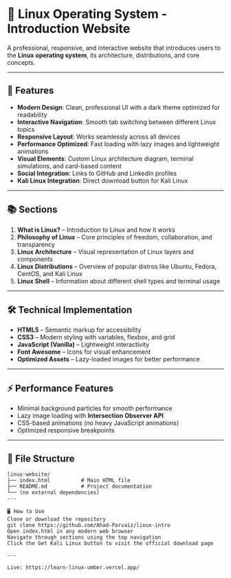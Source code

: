 # 🐧 Linux Operating System - Introduction Website

A professional, responsive, and interactive website that introduces users to the **Linux operating system**, its architecture, distributions, and core concepts.

---

## 🚀 Features
- **Modern Design**: Clean, professional UI with a dark theme optimized for readability  
- **Interactive Navigation**: Smooth tab switching between different Linux topics  
- **Responsive Layout**: Works seamlessly across all devices  
- **Performance Optimized**: Fast loading with lazy images and lightweight animations  
- **Visual Elements**: Custom Linux architecture diagram, terminal simulations, and card-based content  
- **Social Integration**: Links to GitHub and LinkedIn profiles  
- **Kali Linux Integration**: Direct download button for Kali Linux  

---

## 📚 Sections
1. **What is Linux?** – Introduction to Linux and how it works  
2. **Philosophy of Linux** – Core principles of freedom, collaboration, and transparency  
3. **Linux Architecture** – Visual representation of Linux layers and components  
4. **Linux Distributions** – Overview of popular distros like Ubuntu, Fedora, CentOS, and Kali Linux  
5. **Linux Shell** – Information about different shell types and terminal usage  

---

## 🛠️ Technical Implementation
- **HTML5** – Semantic markup for accessibility  
- **CSS3** – Modern styling with variables, flexbox, and grid  
- **JavaScript (Vanilla)** – Lightweight interactivity  
- **Font Awesome** – Icons for visual enhancement  
- **Optimized Assets** – Lazy-loaded images for better performance  

---

## ⚡ Performance Features
- Minimal background particles for smooth performance  
- Lazy image loading with **Intersection Observer API**  
- CSS-based animations (no heavy JavaScript animations)  
- Optimized responsive breakpoints  

---

## 📂 File Structure
```text
linux-website/
├── index.html          # Main HTML file
├── README.md           # Project documentation
└── (no external dependencies)
---

🖥️ How to Use
Clone or download the repository
git clone https://github.com/Ahad-Parvaiz/linux-intro
Open index.html in any modern web browser
Navigate through sections using the top navigation
Click the Get Kali Linux button to visit the official download page

---

Live: https://learn-linux-umber.vercel.app/

